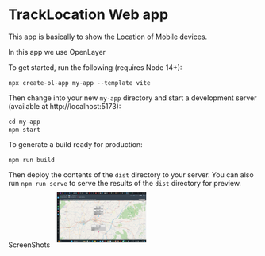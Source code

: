 # TrackLocation Web app

This app is basically to show the Location of Mobile devices.

In this app we use OpenLayer

To get started, run the following (requires Node 14+):

    npx create-ol-app my-app --template vite

Then change into your new `my-app` directory and start a development server (available at http://localhost:5173):

    cd my-app
    npm start

To generate a build ready for production:

    npm run build

Then deploy the contents of the `dist` directory to your server.  You can also run `npm run serve` to serve the results of the `dist` directory for preview.
ScreenShots
<img src="Screenshots/webApp.png" alt="alt" width="180" style="margin:10px"/>